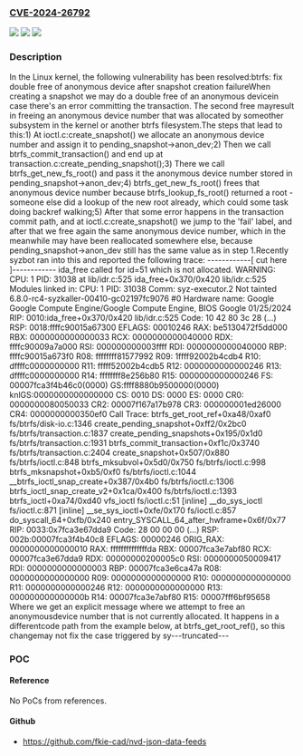 ### [CVE-2024-26792](https://cve.mitre.org/cgi-bin/cvename.cgi?name=CVE-2024-26792)
![](https://img.shields.io/static/v1?label=Product&message=Linux&color=blue)
![](https://img.shields.io/static/v1?label=Version&message=66b317a2fc45%3C%20c34adc20b91a%20&color=brighgreen)
![](https://img.shields.io/static/v1?label=Vulnerability&message=n%2Fa&color=brighgreen)

### Description

In the Linux kernel, the following vulnerability has been resolved:btrfs: fix double free of anonymous device after snapshot creation failureWhen creating a snapshot we may do a double free of an anonymous devicein case there's an error committing the transaction. The second free mayresult in freeing an anonymous device number that was allocated by someother subsystem in the kernel or another btrfs filesystem.The steps that lead to this:1) At ioctl.c:create_snapshot() we allocate an anonymous device number   and assign it to pending_snapshot->anon_dev;2) Then we call btrfs_commit_transaction() and end up at   transaction.c:create_pending_snapshot();3) There we call btrfs_get_new_fs_root() and pass it the anonymous device   number stored in pending_snapshot->anon_dev;4) btrfs_get_new_fs_root() frees that anonymous device number because   btrfs_lookup_fs_root() returned a root - someone else did a lookup   of the new root already, which could some task doing backref walking;5) After that some error happens in the transaction commit path, and at   ioctl.c:create_snapshot() we jump to the 'fail' label, and after   that we free again the same anonymous device number, which in the   meanwhile may have been reallocated somewhere else, because   pending_snapshot->anon_dev still has the same value as in step 1.Recently syzbot ran into this and reported the following trace:  ------------[ cut here ]------------  ida_free called for id=51 which is not allocated.  WARNING: CPU: 1 PID: 31038 at lib/idr.c:525 ida_free+0x370/0x420 lib/idr.c:525  Modules linked in:  CPU: 1 PID: 31038 Comm: syz-executor.2 Not tainted 6.8.0-rc4-syzkaller-00410-gc02197fc9076 #0  Hardware name: Google Google Compute Engine/Google Compute Engine, BIOS Google 01/25/2024  RIP: 0010:ida_free+0x370/0x420 lib/idr.c:525  Code: 10 42 80 3c 28 (...)  RSP: 0018:ffffc90015a67300 EFLAGS: 00010246  RAX: be5130472f5dd000 RBX: 0000000000000033 RCX: 0000000000040000  RDX: ffffc90009a7a000 RSI: 000000000003ffff RDI: 0000000000040000  RBP: ffffc90015a673f0 R08: ffffffff81577992 R09: 1ffff92002b4cdb4  R10: dffffc0000000000 R11: fffff52002b4cdb5 R12: 0000000000000246  R13: dffffc0000000000 R14: ffffffff8e256b80 R15: 0000000000000246  FS:  00007fca3f4b46c0(0000) GS:ffff8880b9500000(0000) knlGS:0000000000000000  CS:  0010 DS: 0000 ES: 0000 CR0: 0000000080050033  CR2: 00007f167a17b978 CR3: 000000001ed26000 CR4: 0000000000350ef0  Call Trace:   <TASK>   btrfs_get_root_ref+0xa48/0xaf0 fs/btrfs/disk-io.c:1346   create_pending_snapshot+0xff2/0x2bc0 fs/btrfs/transaction.c:1837   create_pending_snapshots+0x195/0x1d0 fs/btrfs/transaction.c:1931   btrfs_commit_transaction+0xf1c/0x3740 fs/btrfs/transaction.c:2404   create_snapshot+0x507/0x880 fs/btrfs/ioctl.c:848   btrfs_mksubvol+0x5d0/0x750 fs/btrfs/ioctl.c:998   btrfs_mksnapshot+0xb5/0xf0 fs/btrfs/ioctl.c:1044   __btrfs_ioctl_snap_create+0x387/0x4b0 fs/btrfs/ioctl.c:1306   btrfs_ioctl_snap_create_v2+0x1ca/0x400 fs/btrfs/ioctl.c:1393   btrfs_ioctl+0xa74/0xd40   vfs_ioctl fs/ioctl.c:51 [inline]   __do_sys_ioctl fs/ioctl.c:871 [inline]   __se_sys_ioctl+0xfe/0x170 fs/ioctl.c:857   do_syscall_64+0xfb/0x240   entry_SYSCALL_64_after_hwframe+0x6f/0x77  RIP: 0033:0x7fca3e67dda9  Code: 28 00 00 00 (...)  RSP: 002b:00007fca3f4b40c8 EFLAGS: 00000246 ORIG_RAX: 0000000000000010  RAX: ffffffffffffffda RBX: 00007fca3e7abf80 RCX: 00007fca3e67dda9  RDX: 00000000200005c0 RSI: 0000000050009417 RDI: 0000000000000003  RBP: 00007fca3e6ca47a R08: 0000000000000000 R09: 0000000000000000  R10: 0000000000000000 R11: 0000000000000246 R12: 0000000000000000  R13: 000000000000000b R14: 00007fca3e7abf80 R15: 00007fff6bf95658   </TASK>Where we get an explicit message where we attempt to free an anonymousdevice number that is not currently allocated. It happens in a differentcode path from the example below, at btrfs_get_root_ref(), so this changemay not fix the case triggered by sy---truncated---

### POC

#### Reference
No PoCs from references.

#### Github
- https://github.com/fkie-cad/nvd-json-data-feeds

